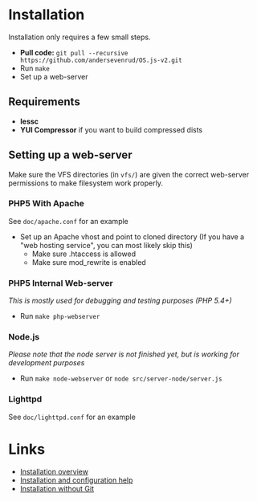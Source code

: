 # Installation
Installation only requires a few small steps.

* **Pull code:** `git pull --recursive https://github.com/andersevenrud/OS.js-v2.git`
* Run `make`
* Set up a web-server

## Requirements
* **lessc**
* **YUI Compressor** if you want to build compressed dists


## Setting up a web-server

Make sure the VFS directories (in `vfs/`) are given the correct web-server permissions to make filesystem work properly.

### PHP5 With Apache

See `doc/apache.conf` for an example

* Set up an Apache vhost and point to cloned directory (If you have a "web hosting service", you can most likely skip this)
  * Make sure .htaccess is allowed
  * Make sure mod_rewrite is enabled

### PHP5 Internal Web-server
*This is mostly used for debugging and testing purposes (PHP 5.4+)*

* Run `make php-webserver`

### Node.js
*Please note that the node server is not finished yet, but is working for development purposes*

* Run `make node-webserver` or `node src/server-node/server.js`

### Lighttpd

See `doc/lighttpd.conf` for an example

# Links

* [Installation overview](https://github.com/andersevenrud/OS.js-v2/wiki/Installation-overview)
* [Installation and configuration help](https://github.com/andersevenrud/OS.js-v2/wiki/Installation%20and%20Configuration)
* [Installation without Git](https://github.com/andersevenrud/OS.js-v2/wiki/Installation%20and%20Configuration#installation-without-git)
